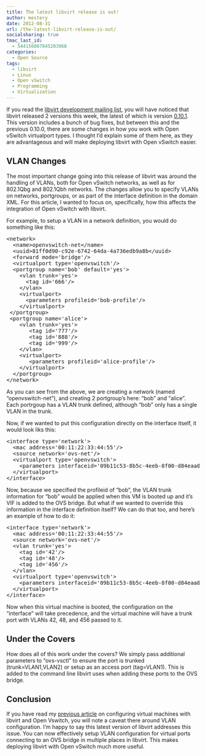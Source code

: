 ```yaml
---
title: The latest libvirt release is out!
author: mestery
date: 2012-08-31
url: /the-latest-libvirt-release-is-out/
socialsharing: true
tmac_last_id:
  - 544156007845203968
categories:
  - Open Source
tags:
  - libvirt
  - Linux
  - Open vSwitch
  - Programming
  - Virtualization
---
```

If you read the <a title="libvirt mailing lists" href="http://libvirt.org/contact.html#email" target="_blank">libvirt development mailing list</a>, you will have noticed that libvirt released 2 versions this week, the latest of which is version <a title="Libvirt 0.10.1 released" href="https://www.redhat.com/archives/libvir-list/2012-August/msg02028.html" target="_blank">0.10.1</a>. This version includes a bunch of bug fixes, but between this and the previous 0.10.0, there are some changes in how you work with Open vSwitch virtualport types. I thought I&#8217;d explain some of them here, as they are advantageous and will make deploying libvirt with Open vSwitch easier.

## VLAN Changes

The most important change going into this release of libvirt was around the handling of VLANs, both for Open vSwitch networks, as well as for 802.1Qbg and 802.1Qbh networks. The changes allow you to specify VLANs on networks, portgroups, or as part of the interface definition in the domain XML. For this article, I wanted to focus on, specifically, how this affects the integration of Open vSwitch with libvirt.

For example, to setup a VLAN in a network definition, you would do something like this:

<pre>&lt;network&gt;
  &lt;name&gt;openvswitch-net&lt;/name&gt;
  &lt;uuid&gt;81ff0d90-c92e-6742-64da-4a736edb9a8b&lt;/uuid&gt;
  &lt;forward mode='bridge'/&gt;
  &lt;virtualport type='openvswitch'/&gt;
  &lt;portgroup name='bob' default='yes'&gt;
    &lt;vlan trunk='yes'&gt;
      &lt;tag id='666'/&gt;
    &lt;/vlan&gt;
    &lt;virtualport&gt;
      &lt;parameters profileid='bob-profile'/&gt;
    &lt;/virtualport&gt;
 &lt;/portgroup&gt;
 &lt;portgroup name='alice'&gt;
    &lt;vlan trunk='yes'&gt;
       &lt;tag id='777'/&gt;
       &lt;tag id='888'/&gt;
       &lt;tag id='999'/&gt;
    &lt;/vlan&gt;
    &lt;virtualport&gt;
       &lt;parameters profileid='alice-profile'/&gt;
    &lt;/virtualport&gt;
  &lt;/portgroup&gt;
&lt;/network&gt;</pre>

As you can see from the above, we are creating a network (named &#8220;openvswitch-net&#8221;), and creating 2 portgroup&#8217;s here: &#8220;bob&#8221; and &#8220;alice&#8221;. Each portrgoup has a VLAN trunk defined, although &#8220;bob&#8221; only has a single VLAN in the trunk.

Now, if we wanted to put this configuration directly on the interface itself, it would look liks this:

<pre>&lt;interface type='network'&gt;
  &lt;mac address='00:11:22:33:44:55'/&gt;
  &lt;source network='ovs-net'/&gt;
  &lt;virtualport type='openvswitch'&gt;
    &lt;parameters interfaceid='09b11c53-8b5c-4eeb-8f00-d84eaa0aaa4f' profileid='bob'/&gt;
  &lt;/virtualport&gt;
&lt;/interface&gt;</pre>

Now, because we specified the profileid of &#8220;bob&#8221;, the VLAN trunk information for &#8220;bob&#8221; would be applied when this VM is booted up and it&#8217;s VIF is added to the OVS bridge. But what if we wanted to override this information in the interface definition itself? We can do that too, and here&#8217;s an example of how to do it:

<pre>&lt;interface type='network'&gt;
  &lt;mac address='00:11:22:33:44:55'/&gt;
  &lt;source network='ovs-net'/&gt;
  &lt;vlan trunk='yes'&gt;
    &lt;tag id='42'/&gt;
    &lt;tag id='48'/&gt;
    &lt;tag id='456'/&gt;
  &lt;/vlan&gt;
  &lt;virtualport type='openvswitch'&gt;
    &lt;parameters interfaceid='09b11c53-8b5c-4eeb-8f00-d84eaa0aaa4f' profileid='bob'/&gt;
  &lt;/virtualport&gt;
&lt;/interface&gt;</pre>

Now when this virtual machine is booted, the configuration on the &#8220;interface&#8221; will take precedence, and the virtual machine will have a trunk port with VLANs 42, 48, and 456 passed to it.

## Under the Covers

How does all of this work under the covers? We simply pass additional parameters to &#8220;ovs-vsctl&#8221; to ensure the port is trunked (trunk=VLAN1,VLAN2) or setup as an access port (tag=VLAN1). This is added to the command line libvirt uses when adding these ports to the OVS bridge.

## Conclusion

If you have read my <a title="Configuring Virtual Machines with OVS and libvirt" href="http://www.siliconloons.com/?p=277" target="_blank">previous article</a> on configuring virtual machines with libvirt and Open Vswitch, you will note a caveat there around VLAN configuration. I&#8217;m happy to say this latest version of libvirt addresses this issue. You can now effectively setup VLAN configuration for virtual ports connecting to an OVS bridge in multiple places in libvirt. This makes deploying libvirt with Open vSwitch much more useful.
